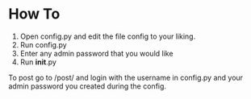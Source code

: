 How To
======

1. Open config.py and edit the file config to your liking.
2. Run config.py
3. Enter any admin password that you would like
4. Run __init__.py


To post go to /post/ and login with the username in config.py and your admin password you created during the config.
